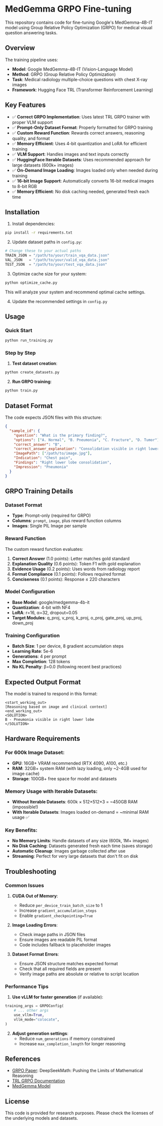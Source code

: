 # MedGemma GRPO Fine-tuning

This repository contains code for fine-tuning Google's MedGemma-4B-IT model using Group Relative Policy Optimization (GRPO) for medical visual question answering tasks.

## Overview

The training pipeline uses:
- **Model**: Google MedGemma-4B-IT (Vision-Language Model)
- **Method**: GRPO (Group Relative Policy Optimization) 
- **Task**: Medical radiology multiple-choice questions with chest X-ray images
- **Framework**: Hugging Face TRL (Transformer Reinforcement Learning)

## Key Features

- ✅ **Correct GRPO Implementation**: Uses latest TRL GRPO trainer with proper VLM support
- ✅ **Prompt-Only Dataset Format**: Properly formatted for GRPO training
- ✅ **Custom Reward Function**: Rewards correct answers, reasoning quality, and format
- ✅ **Memory Efficient**: Uses 4-bit quantization and LoRA for efficient training
- ✅ **VLM Support**: Handles images and text inputs correctly
- ✅ **HuggingFace Iterable Datasets**: Uses recommended approach for large datasets (600k+ images)
- ✅ **On-Demand Image Loading**: Images loaded only when needed during training
- ✅ **16-bit Image Support**: Automatically converts 16-bit medical images to 8-bit RGB
- ✅ **Memory Efficient**: No disk caching needed, generated fresh each time

## Installation

1. Install dependencies:
```bash
pip install -r requirements.txt
```

2. Update dataset paths in `config.py`:
```python
# Change these to your actual paths
TRAIN_JSON = "/path/to/your/train_vqa_data.json"
VAL_JSON   = "/path/to/your/valid_vqa_data.json"
TEST_JSON  = "/path/to/your/test_vqa_data.json"
```

3. Optimize cache size for your system:
```bash
python optimize_cache.py
```
This will analyze your system and recommend optimal cache settings.

4. Update the recommended settings in `config.py`

## Usage

### Quick Start
```bash
python run_training.py
```

### Step by Step

1. **Test dataset creation**:
```bash
python create_datasets.py
```

2. **Run GRPO training**:
```bash
python train.py
```

## Dataset Format

The code expects JSON files with this structure:
```json
{
  "sample_id": {
    "question": "What is the primary finding?",
    "options": ["A. Normal", "B. Pneumonia", "C. Fracture", "D. Tumor"],
    "correct_answer": "B",
    "correct_answer_explanation": "Consolidation visible in right lower lobe",
    "ImagePath": ["/path/to/image.jpg"],
    "Indication": "Chest pain",
    "Findings": "Right lower lobe consolidation",
    "Impression": "Pneumonia"
  }
}
```

## GRPO Training Details

### Dataset Format
- **Type**: Prompt-only (required for GRPO)
- **Columns**: `prompt`, `image`, plus reward function columns
- **Images**: Single PIL Image per sample

### Reward Function
The custom reward function evaluates:
1. **Correct Answer** (1.0 points): Letter matches gold standard
2. **Explanation Quality** (0.6 points): Token F1 with gold explanation  
3. **Evidence Usage** (0.2 points): Uses words from radiology report
4. **Format Compliance** (0.1 points): Follows required format
5. **Conciseness** (0.1 points): Response ≤ 220 characters

### Model Configuration
- **Base Model**: google/medgemma-4b-it
- **Quantization**: 4-bit with NF4
- **LoRA**: r=16, α=32, dropout=0.05
- **Target Modules**: q_proj, v_proj, k_proj, o_proj, gate_proj, up_proj, down_proj

### Training Configuration
- **Batch Size**: 1 per device, 8 gradient accumulation steps
- **Learning Rate**: 5e-6
- **Generations**: 4 per prompt
- **Max Completion**: 128 tokens
- **No KL Penalty**: β=0.0 (following recent best practices)

## Expected Output Format

The model is trained to respond in this format:
```
<start_working_out>
[Reasoning based on image and clinical context]
<end_working_out>
<SOLUTION>
B - Pneumonia visible in right lower lobe
</SOLUTION>
```

## Hardware Requirements

### For 600k Image Dataset:
- **GPU**: 16GB+ VRAM recommended (RTX 4090, A100, etc.)
- **RAM**: 32GB+ system RAM (with lazy loading, only ~2-4GB used for image cache)
- **Storage**: 100GB+ free space for model and datasets

### Memory Usage with Iterable Datasets:
- **Without Iterable Datasets**: 600k × 512×512×3 = ~450GB RAM (impossible!)
- **With Iterable Datasets**: Images loaded on-demand = ~minimal RAM usage ✅

### Key Benefits:
- **No Memory Limits**: Handle datasets of any size (600k, 1M+ images)
- **No Disk Caching**: Datasets generated fresh each time (saves storage)
- **Automatic Cleanup**: Images garbage collected after use
- **Streaming**: Perfect for very large datasets that don't fit on disk

## Troubleshooting

### Common Issues

1. **CUDA Out of Memory**:
   - Reduce `per_device_train_batch_size` to 1
   - Increase `gradient_accumulation_steps`
   - Enable `gradient_checkpointing=True`

2. **Image Loading Errors**:
   - Check image paths in JSON files
   - Ensure images are readable PIL format
   - Code includes fallback to placeholder images

3. **Dataset Format Errors**:
   - Ensure JSON structure matches expected format
   - Check that all required fields are present
   - Verify image paths are absolute or relative to script location

### Performance Tips

1. **Use vLLM for faster generation** (if available):
```python
training_args = GRPOConfig(
    # ... other args
    use_vllm=True,
    vllm_mode="colocate",
)
```

2. **Adjust generation settings**:
   - Reduce `num_generations` if memory constrained
   - Increase `max_completion_length` for longer reasoning

## References

- [GRPO Paper](https://arxiv.org/abs/2402.03300): DeepSeekMath: Pushing the Limits of Mathematical Reasoning
- [TRL GRPO Documentation](https://huggingface.co/docs/trl/main/en/grpo_trainer)
- [MedGemma Model](https://huggingface.co/google/medgemma-4b-it)

## License

This code is provided for research purposes. Please check the licenses of the underlying models and datasets.